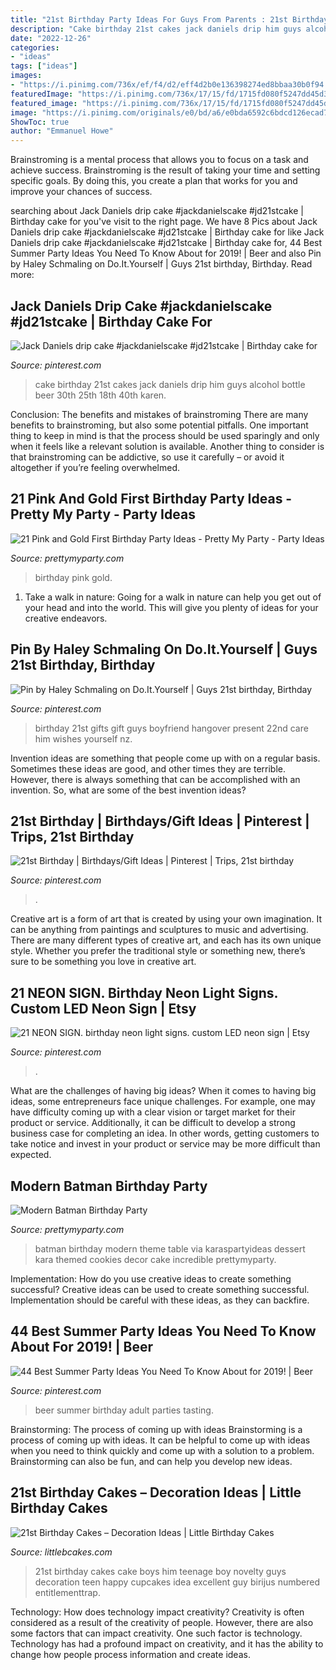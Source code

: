 ```yaml
---
title: "21st Birthday Party Ideas For Guys From Parents : 21st Birthday Cakes – Decoration Ideas"
description: "Cake birthday 21st cakes jack daniels drip him guys alcohol bottle beer 30th 25th 18th 40th karen"
date: "2022-12-26"
categories:
- "ideas"
tags: ["ideas"]
images:
- "https://i.pinimg.com/736x/ef/f4/d2/eff4d2b0e136398274ed8bbaa30b0f94.jpg"
featuredImage: "https://i.pinimg.com/736x/17/15/fd/1715fd080f5247dd45d319c42b1dc3b4.jpg"
featured_image: "https://i.pinimg.com/736x/17/15/fd/1715fd080f5247dd45d319c42b1dc3b4.jpg"
image: "https://i.pinimg.com/originals/e0/bd/a6/e0bda6592c6bdcd126ecad7a625c2fc3.jpg"
ShowToc: true
author: "Emmanuel Howe"
---
```



Brainstroming is a mental process that allows you to focus on a task and achieve success. Brainstroming is the result of taking your time and setting specific goals. By doing this, you create a plan that works for you and improve your chances of success.

	

		
searching about Jack Daniels drip cake #jackdanielscake #jd21stcake | Birthday cake for you've visit to the right page. We have 8 Pics about Jack Daniels drip cake #jackdanielscake #jd21stcake | Birthday cake for like Jack Daniels drip cake #jackdanielscake #jd21stcake | Birthday cake for, 44 Best Summer Party Ideas You Need To Know About for 2019! | Beer and also Pin by Haley Schmaling on Do.It.Yourself | Guys 21st birthday, Birthday. Read more:
		
    
## Jack Daniels Drip Cake #jackdanielscake #jd21stcake | Birthday Cake For

<img loading=lazy src="https://i.pinimg.com/736x/1a/1f/fd/1a1ffda668b2c7e3b8840679647b58d7.jpg" onerror="this.onerror=null;this.src='https://tse3.mm.bing.net/th?id=OIP.MfKPO4Y9-Ny11R0wZ3Ky0gHaKG&amp;pid=15.1';" alt="Jack Daniels drip cake #jackdanielscake #jd21stcake | Birthday cake for">

_Source: pinterest.com_

>cake birthday 21st cakes jack daniels drip him guys alcohol bottle beer 30th 25th 18th 40th karen. 

	

Conclusion: The benefits and mistakes of brainstroming
There are many benefits to brainstroming, but also some potential pitfalls. One important thing to keep in mind is that the process should be used sparingly and only when it feels like a relevant solution is available. Another thing to consider is that brainstroming can be addictive, so use it carefully – or avoid it altogether if you’re feeling overwhelmed.

    
## 21 Pink And Gold First Birthday Party Ideas - Pretty My Party - Party Ideas

<img loading=lazy src="https://zolpwsuwoq-flywheel.netdna-ssl.com/wp-content/uploads/2017/02/first-birthday-pink-one-rice-krispies.jpg" onerror="this.onerror=null;this.src='https://tse4.mm.bing.net/th?id=OIP.NqtgcwOmucuATMVCWKAl4gHaLH&amp;pid=15.1';" alt="21 Pink and Gold First Birthday Party Ideas - Pretty My Party - Party Ideas">

_Source: prettymyparty.com_

>birthday pink gold. 

	

1) Take a walk in nature: Going for a walk in nature can help you get out of your head and into the world. This will give you plenty of ideas for your creative endeavors.

    
## Pin By Haley Schmaling On Do.It.Yourself | Guys 21st Birthday, Birthday

<img loading=lazy src="https://i.pinimg.com/originals/e0/bd/a6/e0bda6592c6bdcd126ecad7a625c2fc3.jpg" onerror="this.onerror=null;this.src='https://tse4.mm.bing.net/th?id=OIP.1g4-1IDPlQndto0S_BueXQHaJ4&amp;pid=15.1';" alt="Pin by Haley Schmaling on Do.It.Yourself | Guys 21st birthday, Birthday">

_Source: pinterest.com_

>birthday 21st gifts gift guys boyfriend hangover present 22nd care him wishes yourself nz. 

	

Invention ideas are something that people come up with on a regular basis. Sometimes these ideas are good, and other times they are terrible. However, there is always something that can be accomplished with an invention. So, what are some of the best invention ideas?

    
## 21st Birthday | Birthdays/Gift Ideas | Pinterest | Trips, 21st Birthday

<img loading=lazy src="https://s-media-cache-ak0.pinimg.com/736x/b8/b4/b4/b8b4b44e4d8507ec19c8264ebcd6fe26.jpg" onerror="this.onerror=null;this.src='https://tse1.mm.bing.net/th?id=OIP.GTB_nbf3sfwdIx-lQRXf0QHaJ6&amp;pid=15.1';" alt="21st Birthday | Birthdays/Gift Ideas | Pinterest | Trips, 21st birthday">

_Source: pinterest.com_

>. 

	

Creative art is a form of art that is created by using your own imagination. It can be anything from paintings and sculptures to music and advertising. There are many different types of creative art, and each has its own unique style. Whether you prefer the traditional style or something new, there’s sure to be something you love in creative art.

    
## 21 NEON SIGN. Birthday Neon Light Signs. Custom LED Neon Sign | Etsy

<img loading=lazy src="https://i.pinimg.com/736x/ef/f4/d2/eff4d2b0e136398274ed8bbaa30b0f94.jpg" onerror="this.onerror=null;this.src='https://tse3.mm.bing.net/th?id=OIP.uCGgF7cMv9zN9bjXMCk7XQHaHa&amp;pid=15.1';" alt="21 NEON SIGN. birthday neon light signs. custom LED neon sign | Etsy">

_Source: pinterest.com_

>. 

	

What are the challenges of having big ideas?
When it comes to having big ideas, some entrepreneurs face unique challenges. For example, one may have difficulty coming up with a clear vision or target market for their product or service. Additionally, it can be difficult to develop a strong business case for completing an idea. In other words, getting customers to take notice and invest in your product or service may be more difficult than expected.

    
## Modern Batman Birthday Party

<img loading=lazy src="https://www.prettymyparty.com/wp-content/uploads/2017/02/Batman-Birthday-Party.jpg" onerror="this.onerror=null;this.src='https://tse1.mm.bing.net/th?id=OIP.9t8ZTsQLk111JsQ5G3Kd-gHaJ4&amp;pid=15.1';" alt="Modern Batman Birthday Party">

_Source: prettymyparty.com_

>batman birthday modern theme table via karaspartyideas dessert kara themed cookies decor cake incredible prettymyparty. 

	

Implementation: How do you use creative ideas to create something successful?
Creative ideas can be used to create something successful. Implementation should be careful with these ideas, as they can backfire.

    
## 44 Best Summer Party Ideas You Need To Know About For 2019! | Beer

<img loading=lazy src="https://i.pinimg.com/736x/17/15/fd/1715fd080f5247dd45d319c42b1dc3b4.jpg" onerror="this.onerror=null;this.src='https://tse4.mm.bing.net/th?id=OIP.Nifb59ryJddtBqrOEdPaHgHaLB&amp;pid=15.1';" alt="44 Best Summer Party Ideas You Need To Know About for 2019! | Beer">

_Source: pinterest.com_

>beer summer birthday adult parties tasting. 

	

Brainstorming: The process of coming up with ideas
Brainstorming is a process of coming up with ideas. It can be helpful to come up with ideas when you need to think quickly and come up with a solution to a problem. Brainstorming can also be fun, and can help you develop new ideas.

    
## 21st Birthday Cakes – Decoration Ideas | Little Birthday Cakes

<img loading=lazy src="http://www.littlebcakes.com/wp-content/uploads/2014/02/21st-Birthday-Cake.jpg" onerror="this.onerror=null;this.src='https://tse3.mm.bing.net/th?id=OIP.IIe9sO-NtsF3ANnAzBiuNAHaJ4&amp;pid=15.1';" alt="21st Birthday Cakes – Decoration Ideas | Little Birthday Cakes">

_Source: littlebcakes.com_

>21st birthday cakes cake boys him teenage boy novelty guys decoration teen happy cupcakes idea excellent guy birijus numbered entitlementtrap. 

	

Technology: How does technology impact creativity?
Creativity is often considered as a result of the creativity of people. However, there are also some factors that can impact creativity. One such factor is technology. Technology has had a profound impact on creativity, and it has the ability to change how people process information and create ideas.

